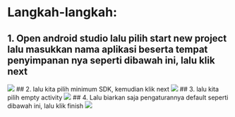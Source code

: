 # Langkah-langkah:
## 1. Open android studio lalu pilih start new project lalu masukkan nama aplikasi beserta tempat penyimpanan nya seperti dibawah ini, lalu klik next
<img src="https://cdn-images-1.medium.com/max/800/1*O5Xq1BCofMaJW8y4q0YFZw.png">
## 2. lalu kita pilih minimum SDK, kemudian klik next
<img src="https://cdn-images-1.medium.com/max/800/1*sBZ6A7wg4TSratKxLy6H3A.png">
## 3. lalu kita pilih empty activity
<img src="https://cdn-images-1.medium.com/max/800/1*VqoWFpFq9bbJ2DVFCPYu7Q.png">
## 4. Lalu biarkan saja pengaturannya default seperti dibawah ini, lalu klik finish
<img src="https://cdn-images-1.medium.com/max/800/1*yJRJ8KwBeSJlrfZ3qCwGJQ.png">

